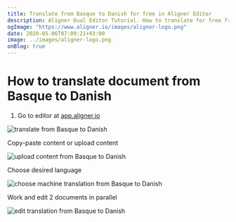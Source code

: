 ```yaml
---
title: Translate from Basque to Danish for free in Aligner Editor
description: Aligner Dual Editor Tutorial. How to translate for free from Basque to Danish. Aligner is multilingual document management platform. 
ogImage: "https://www.aligner.io/images/aligner-logo.png"
date: 2020-05-06T07:09:21+03:00
image: ../images/aligner-logo.png
onBlog: true
---
```


# How to translate document from Basque to Danish

1. Go to editor at [app.aligner.io](https://app.aligner.io "Aligner App web page")

![translate from Basque to Danish](../aligner-blank-editor.png "translate from Basque to Danish")

Copy-paste content or upload content

![upload content from Basque to Danish](../aligner-uploaded-document.png "upload content from Basque to Danish")

Choose desired language

![choose machine translation from Basque to Danish](../aligner-language-dropdown.png "choose machine translation from Basque to Danish")

Work and edit 2 documents in parallel

![edit translation from Basque to Danish](../aligner-double-sitded-editor.png "edit translation from Basque to Danish")

